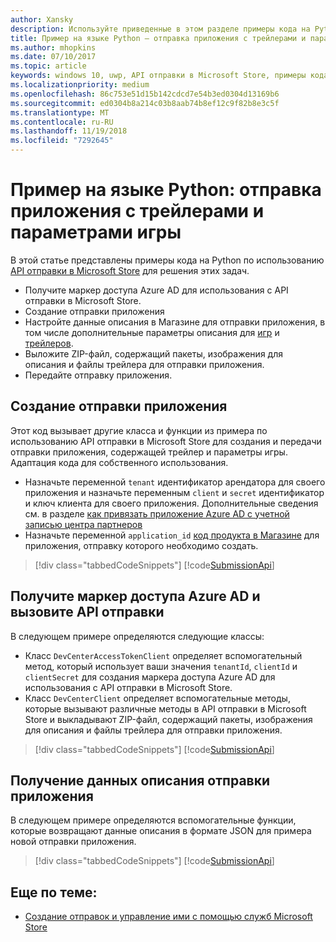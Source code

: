 ```yaml
---
author: Xansky
description: Используйте приведенные в этом разделе примеры кода на Python, чтобы подробнее ознакомиться с использованием API отправки в Microsoft Store для отправки трейлеров и параметров игры.
title: Пример на языке Python — отправка приложения с трейлерами и параметрами игры
ms.author: mhopkins
ms.date: 07/10/2017
ms.topic: article
keywords: windows 10, uwp, API отправки в Microsoft Store, примеры кода, параметры игры, трейлеры, дополнительные предложения, python
ms.localizationpriority: medium
ms.openlocfilehash: 86c753e51d15b142cdcd7e54b3ed0304d13169b6
ms.sourcegitcommit: ed0304b8a214c03b8aab74b8ef12c9f82b8e3c5f
ms.translationtype: MT
ms.contentlocale: ru-RU
ms.lasthandoff: 11/19/2018
ms.locfileid: "7292645"
---
```

# <a name="python-sample-app-submission-with-game-options-and-trailers"></a>Пример на языке Python: отправка приложения с трейлерами и параметрами игры

В этой статье представлены примеры кода на Python по использованию [API отправки в Microsoft Store](create-and-manage-submissions-using-windows-store-services.md) для решения этих задач.

* Получите маркер доступа Azure AD для использования с API отправки в Microsoft Store.
* Создание отправки приложения
* Настройте данные описания в Магазине для отправки приложения, в том числе дополнительные параметры описания для [игр](manage-app-submissions.md#gaming-options-object) и [трейлеров](manage-app-submissions.md#trailer-object).
* Выложите ZIP-файл, содержащий пакеты, изображения для описания и файлы трейлера для отправки приложения.
* Передайте отправку приложения.

<span id="create-app-submission" />

## <a name="create-an-app-submission"></a>Создание отправки приложения

Этот код вызывает другие класса и функции из примера по использованию API отправки в Microsoft Store для создания и передачи отправки приложения, содержащей трейлер и параметры игры. Адаптация кода для собственного использования.

* Назначьте переменной ```tenant``` идентификатор арендатора для своего приложения и назначьте переменным ```client``` и ```secret``` идентификатор и ключ клиента для своего приложения. Дополнительные сведения см. в разделе [как привязать приложение Azure AD с учетной записью центра партнеров](create-and-manage-submissions-using-windows-store-services.md#how-to-associate-an-azure-ad-application-with-your-partner-center-account)
* Назначьте переменной ```application_id``` [код продукта в Магазине](in-app-purchases-and-trials.md#store-ids) для приложения, отправку которого необходимо создать.

> [!div class="tabbedCodeSnippets"]
[!code[SubmissionApi](./code/StoreServicesExamples_SubmissionAdvancedListings/python/CreateAndSubmitAppSubmissionExample.py#L1-L74)]

<span id="token" />

## <a name="obtain-an-azure-ad-access-token-and-invoke-the-submission-api"></a>Получите маркер доступа Azure AD и вызовите API отправки

В следующем примере определяются следующие классы:

* Класс ```DevCenterAccessTokenClient``` определяет вспомогательный метод, который использует ваши значения ```tenantId```, ```clientId``` и ```clientSecret``` для создания маркера доступа Azure AD для использования с API отправки в Microsoft Store.
* Класс ```DevCenterClient``` определяет вспомогательные методы, которые вызывают различные методы в API отправки в Microsoft Store и выкладывают ZIP-файл, содержащий пакеты, изображения для описания и файлы трейлера для отправки приложения.

> [!div class="tabbedCodeSnippets"]
[!code[SubmissionApi](./code/StoreServicesExamples_SubmissionAdvancedListings/python/devcenterclient.py#L1-L126)]

<span id="token" />

## <a name="get-app-submission-listing-data"></a>Получение данных описания отправки приложения

В следующем примере определяются вспомогательные функции, которые возвращают данные описания в формате JSON для примера новой отправки приложения.

> [!div class="tabbedCodeSnippets"]
[!code[SubmissionApi](./code/StoreServicesExamples_SubmissionAdvancedListings/python/submissiondatasamples.py#L1-L170)]

## <a name="related-topics"></a>Еще по теме:

* [Создание отправок и управление ими с помощью служб Microsoft Store](create-and-manage-submissions-using-windows-store-services.md)

